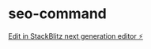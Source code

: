 # seo-command

[Edit in StackBlitz next generation editor ⚡️](https://stackblitz.com/~/github.com/kalgar92/seo-command)